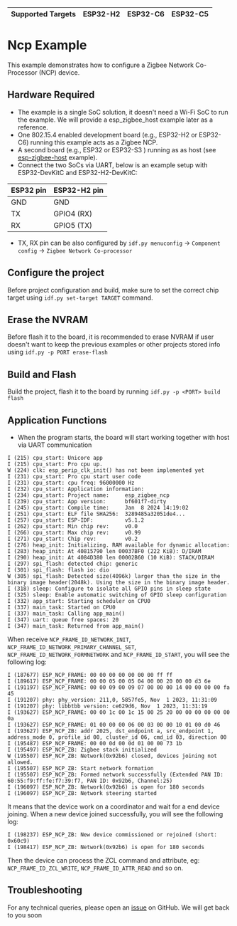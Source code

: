 | Supported Targets | ESP32-H2 | ESP32-C6 | ESP32-C5 |
| ----------------- | -------- | -------- | -------- |

# Ncp Example 

This example demonstrates how to configure a Zigbee Network Co-Processor (NCP) device.

## Hardware Required

* The example is a single SoC solution, it doesn't need a Wi-Fi SoC to run the example. We will provide a esp_zigbee_host example later as a reference.
* One 802.15.4 enabled development board (e.g., ESP32-H2 or ESP32-C6) running this example acts as a Zigbee NCP.
* A second board (e.g., ESP32 or ESP32-S3 ) running as as host (see [esp-zigbee-host](../esp_zigbee_host/) example).
* Connect the two SoCs via UART, below is an example setup with ESP32-DevKitC and ESP32-H2-DevKitC:

ESP32 pin     | ESP32-H2 pin
------------- |-------------
   GND        |    GND
   TX         |    GPIO4 (RX)
   RX         |    GPIO5 (TX)

* TX, RX pin can be also configured by `idf.py menuconfig` -> `Component config` -> `Zigbee Network Co-processor`

## Configure the project

Before project configuration and build, make sure to set the correct chip target using `idf.py set-target TARGET` command.

## Erase the NVRAM 

Before flash it to the board, it is recommended to erase NVRAM if user doesn't want to keep the previous examples or other projects stored info 
using `idf.py -p PORT erase-flash`

## Build and Flash

Build the project, flash it to the board by running `idf.py -p <PORT> build flash`

## Application Functions

- When the program starts, the board will start working together with host via UART communication

```
I (215) cpu_start: Unicore app
I (215) cpu_start: Pro cpu up.
W (224) clk: esp_perip_clk_init() has not been implemented yet
I (231) cpu_start: Pro cpu start user code
I (231) cpu_start: cpu freq: 96000000 Hz
I (232) cpu_start: Application information:
I (234) cpu_start: Project name:     esp_zigbee_ncp
I (239) cpu_start: App version:      bf601f7-dirty
I (245) cpu_start: Compile time:     Jan  8 2024 14:19:02
I (251) cpu_start: ELF file SHA256:  3289485a32051de4...
I (257) cpu_start: ESP-IDF:          v5.1.2
I (262) cpu_start: Min chip rev:     v0.0
I (266) cpu_start: Max chip rev:     v0.99 
I (271) cpu_start: Chip rev:         v0.2
I (276) heap_init: Initializing. RAM available for dynamic allocation:
I (283) heap_init: At 40815790 len 00037BF0 (222 KiB): D/IRAM
I (290) heap_init: At 4084D380 len 00002B60 (10 KiB): STACK/DIRAM
I (297) spi_flash: detected chip: generic
I (301) spi_flash: flash io: dio
W (305) spi_flash: Detected size(4096k) larger than the size in the binary image header(2048k). Using the size in the binary image header.
I (318) sleep: Configure to isolate all GPIO pins in sleep state
I (325) sleep: Enable automatic switching of GPIO sleep configuration
I (332) app_start: Starting scheduler on CPU0
I (337) main_task: Started on CPU0
I (337) main_task: Calling app_main()
I (347) uart: queue free spaces: 20
I (347) main_task: Returned from app_main()
```

When receive `NCP_FRAME_ID_NETWORK_INIT`, `NCP_FRAME_ID_NETWORK_PRIMARY_CHANNEL_SET`, `NCP_FRAME_ID_NETWORK_FORMNETWORK` and `NCP_FRAME_ID_START`, you will see the following log:

```
I (187677) ESP_NCP_FRAME: 00 00 00 00 00 00 00 ff ff 
I (189617) ESP_NCP_FRAME: 00 00 05 00 05 04 00 00 20 00 00 d3 6e 
I (191197) ESP_NCP_FRAME: 00 00 09 00 09 07 00 00 00 14 00 00 00 00 fa 45 
I (191207) phy: phy_version: 211,0, 5857fe5, Nov  1 2023, 11:31:09
I (191207) phy: libbtbb version: ce629d6, Nov  1 2023, 11:31:19
I (193627) ESP_NCP_FRAME: 00 00 1c 00 1c 15 00 25 20 00 00 00 00 00 00 0a 
I (193627) ESP_NCP_FRAME: 01 00 00 00 06 00 03 00 00 10 01 00 d0 46 
I (193627) ESP_NCP_ZB: addr 2025, dst_endpoint a, src_endpoint 1, address_mode 0, profile_id 00, cluster_id 06, cmd_id 03, direction 00
I (195487) ESP_NCP_FRAME: 00 00 0d 00 0d 01 00 00 73 1b 
I (195497) ESP_NCP_ZB: Zigbee stack initialized
W (195507) ESP_NCP_ZB: Network(0x92b6) closed, devices joining not allowed.
I (195507) ESP_NCP_ZB: Start network formation
I (195507) ESP_NCP_ZB: Formed network successfully (Extended PAN ID: 60:55:f9:ff:fe:f7:39:f7, PAN ID: 0x92b6, Channel:25)
I (196097) ESP_NCP_ZB: Network(0x92b6) is open for 180 seconds
I (196097) ESP_NCP_ZB: Network steering started
```

It means that the device work on a coordinator and wait for a end device joining. When a new device joined successfully, you will see the following log:

```
I (198237) ESP_NCP_ZB: New device commissioned or rejoined (short: 0x60c9)
I (198417) ESP_NCP_ZB: Network(0x92b6) is open for 180 seconds

```

Then the device can process the ZCL command and attribute, eg: `NCP_FRAME_ID_ZCL_WRITE`, `NCP_FRAME_ID_ATTR_READ` and so on.

## Troubleshooting

For any technical queries, please open an [issue](https://github.com/espressif/esp-zigbee-sdk/issues) on GitHub. We will get back to you soon
